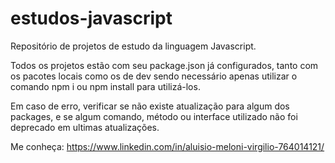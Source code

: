 # estudos-javascript

Repositório de projetos de estudo da linguagem Javascript.

Todos os projetos estão com seu package.json já configurados, tanto com os pacotes locais como os de dev
sendo necessário apenas utilizar o comando npm i ou npm install para utilizá-los.

Em caso de erro, verificar se não existe atualização para algum dos packages, e se algum comando, método ou
interface utilizado não foi deprecado em ultimas atualizações.

Me conheça: https://www.linkedin.com/in/aluisio-meloni-virgilio-764014121/